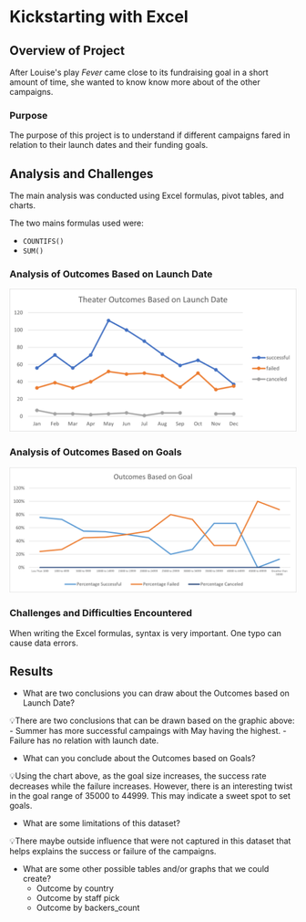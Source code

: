 # Kickstarting with Excel 

## Overview of Project

After Louise's play *Fever* came close to its fundraising goal in a short amount of time, she wanted to know know more about of the other campaigns.

### Purpose

The purpose of this project is to understand if different campaigns fared in relation to their launch dates and their funding goals.

## Analysis and Challenges

The main analysis was conducted using Excel formulas, pivot tables, and charts. 

The two mains formulas used were:
- `COUNTIFS()`
- `SUM()`

### Analysis of Outcomes Based on Launch Date
![](Theater_Outcomes_vs_Launch.png)

### Analysis of Outcomes Based on Goals
![](Outcomes_vs_Goals.png)

### Challenges and Difficulties Encountered

When writing the Excel formulas, syntax is very important. One typo can cause data errors. 

## Results

- What are two conclusions you can draw about the Outcomes based on Launch Date?

:bulb:There are two conclusions that can be drawn based on the graphic above:
    - Summer has more successful campaings with May having the highest.
    - Failure has no relation with launch date. 

- What can you conclude about the Outcomes based on Goals?

:bulb:Using the chart above, as the goal size increases, the success rate decreases while the failure increases. However, there is an interesting twist in the goal range of 35000 to  44999. This may indicate a sweet spot to set goals. 

- What are some limitations of this dataset?

:bulb:There maybe outside influence that were not captured in this dataset that helps explains the success or failure of the campaigns.

- What are some other possible tables and/or graphs that we could create?
    - Outcome by country
    - Outcome by staff pick 
    - Outcome by backers_count
